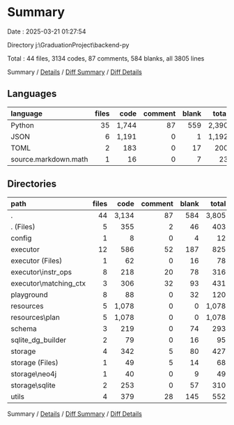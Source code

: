 # Summary

Date : 2025-03-21 01:27:54

Directory j:\\GraduationProject\\backend-py

Total : 44 files,  3134 codes, 87 comments, 584 blanks, all 3805 lines

Summary / [Details](details.md) / [Diff Summary](diff.md) / [Diff Details](diff-details.md)

## Languages
| language | files | code | comment | blank | total |
| :--- | ---: | ---: | ---: | ---: | ---: |
| Python | 35 | 1,744 | 87 | 559 | 2,390 |
| JSON | 6 | 1,191 | 0 | 1 | 1,192 |
| TOML | 2 | 183 | 0 | 17 | 200 |
| source.markdown.math | 1 | 16 | 0 | 7 | 23 |

## Directories
| path | files | code | comment | blank | total |
| :--- | ---: | ---: | ---: | ---: | ---: |
| . | 44 | 3,134 | 87 | 584 | 3,805 |
| . (Files) | 5 | 355 | 2 | 46 | 403 |
| config | 1 | 8 | 0 | 4 | 12 |
| executor | 12 | 586 | 52 | 187 | 825 |
| executor (Files) | 1 | 62 | 0 | 16 | 78 |
| executor\\instr_ops | 8 | 218 | 20 | 78 | 316 |
| executor\\matching_ctx | 3 | 306 | 32 | 93 | 431 |
| playground | 8 | 88 | 0 | 32 | 120 |
| resources | 5 | 1,078 | 0 | 0 | 1,078 |
| resources\\plan | 5 | 1,078 | 0 | 0 | 1,078 |
| schema | 3 | 219 | 0 | 74 | 293 |
| sqlite_dg_builder | 2 | 79 | 0 | 16 | 95 |
| storage | 4 | 342 | 5 | 80 | 427 |
| storage (Files) | 1 | 49 | 5 | 14 | 68 |
| storage\\neo4j | 1 | 40 | 0 | 9 | 49 |
| storage\\sqlite | 2 | 253 | 0 | 57 | 310 |
| utils | 4 | 379 | 28 | 145 | 552 |

Summary / [Details](details.md) / [Diff Summary](diff.md) / [Diff Details](diff-details.md)